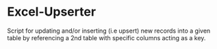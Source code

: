 # Excel-Upserter
Script for updating and/or inserting (i.e upsert) new records into a given table by referencing a 2nd table with specific columns acting as a key.
